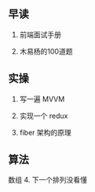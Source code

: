 ## 早读

1. 前端面试手册

2. 木易杨的100道题

## 实操

1. 写一遍 MVVM

2. 实现一个 redux

3. fiber 架构的原理

## 算法

数组 4. 下一个排列没看懂
